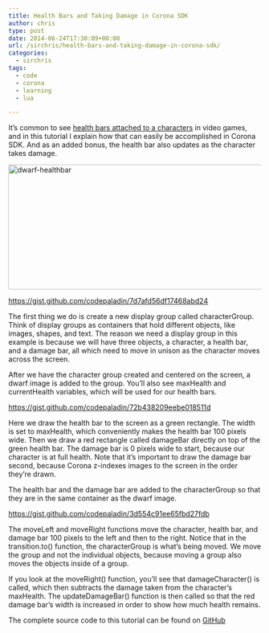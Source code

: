 ```yaml
---
title: Health Bars and Taking Damage in Corona SDK
author: chris
type: post
date: 2014-06-24T17:30:09+00:00
url: /sirchris/health-bars-and-taking-damage-in-corona-sdk/
categories:
  - sirchris
tags:
  - code
  - corona
  - learning
  - lua

---
```

It&#8217;s common to see [health bars attached to a characters][1] in video games, and in this tutorial I explain how that can easily be accomplished in Corona SDK. And as an added bonus, the health bar also updates as the character takes damage.
<!--more-->

<div class="inlineimg">
  <img src="http://battleofbrothers.com/wp-content/uploads/2014/06/dwarf-healthbar.jpg" alt="dwarf-healthbar" width="547" height="249" class="alignnone size-full wp-image-632" />
</div>

https://gist.github.com/codepaladin/7d7afd56df17468abd24

The first thing we do is create a new display group called characterGroup. Think of display groups as containers that hold different objects, like images, shapes, and text. The reason we need a display group in this example is because we will have three objects, a character, a health bar, and a damage bar, all which need to move in unison as the character moves across the screen.

After we have the character group created and centered on the screen, a dwarf image is added to the group. You&#8217;ll also see maxHealth and currentHealth variables, which will be used for our health bars.

https://gist.github.com/codepaladin/72b438209eebe018511d

Here we draw the health bar to the screen as a green rectangle. The width is set to maxHealth, which conveniently makes the health bar 100 pixels wide. Then we draw a red rectangle called damageBar directly on top of the green health bar. The damage bar is 0 pixels wide to start, because our character is at full health. Note that it&#8217;s important to draw the damage bar second, because Corona z-indexes images to the screen in the order they&#8217;re drawn.

The health bar and the damage bar are added to the characterGroup so that they are in the same container as the dwarf image.

https://gist.github.com/codepaladin/3d554c91ee65fbd27fdb

The moveLeft and moveRight functions move the character, health bar, and damage bar 100 pixels to the left and then to the right. Notice that in the transition.to() function, the characterGroup is what&#8217;s being moved. We move the group and not the individual objects, because moving a group also moves the objects inside of a group.

If you look at the moveRight() function, you&#8217;ll see that damageCharacter() is called, which then subtracts the damage taken from the character&#8217;s maxHealth. The updateDamageBar() function is then called so that the red damage bar&#8217;s width is increased in order to show how much health remains.

The complete source code to this tutorial can be found on [GitHub][2]

 [1]: http://battleofbrothers.com/sirchris/health-display-roundup
 [2]: https://github.com/codepaladin/Health-Bar-Tutorial